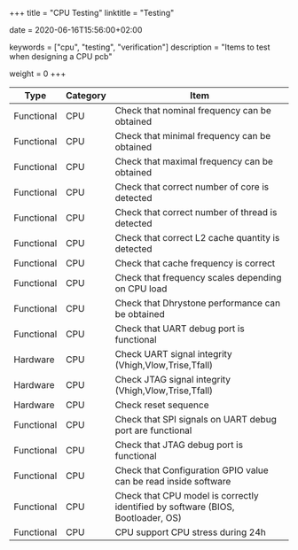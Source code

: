 +++
title = "CPU Testing"
linktitle = "Testing"

date = 2020-06-16T15:56:00+02:00

keywords = ["cpu", "testing", "verification"]
description = "Items to test when designing a CPU pcb"

weight = 0
+++

| Type       | Category | Item                                                                            |
| ---------- | -------- | ------------------------------------------------------------------------------- |
| Functional | CPU      | Check that nominal frequency can be obtained                                    |
| Functional | CPU      | Check that minimal frequency can be obtained                                    |
| Functional | CPU      | Check that maximal frequency can be obtained                                    |
| Functional | CPU      | Check that correct number of core is detected                                   |
| Functional | CPU      | Check that correct number of thread is detected                                 |
| Functional | CPU      | Check that correct L2 cache quantity is detected                                |
| Functional | CPU      | Check that cache frequency is correct                                           |
| Functional | CPU      | Check that frequency scales depending on CPU load                               |
| Functional | CPU      | Check that Dhrystone performance can be obtained                                |
| Functional | CPU      | Check that UART debug port is functional                                        |
| Hardware   | CPU      | Check UART signal integrity (Vhigh,Vlow,Trise,Tfall)                            |
| Hardware   | CPU      | Check JTAG signal integrity (Vhigh,Vlow,Trise,Tfall)                            |
| Hardware   | CPU      | Check reset sequence                                                            |
| Functional | CPU      | Check that SPI signals on UART debug port are functional                        |
| Functional | CPU      | Check that JTAG debug port is functional                                        |
| Functional | CPU      | Check that Configuration GPIO value can be read inside software                 |
| Functional | CPU      | Check that CPU model is correctly identified by software (BIOS, Bootloader, OS) |
| Functional | CPU      | CPU support CPU stress during 24h                                               |
